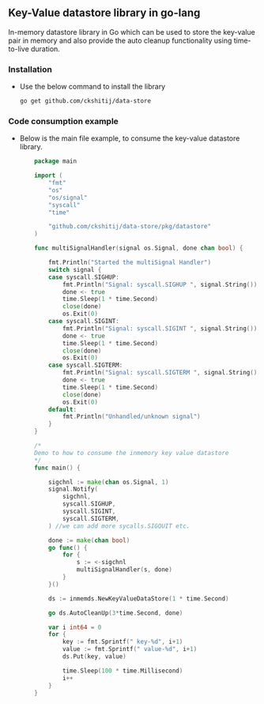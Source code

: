 ## Key-Value datastore library in go-lang

In-memory datastore library in Go which can be used to store the key-value pair in memory and also provide the auto cleanup functionality using time-to-live duration.

### Installation

- Use the below command to install the library
    ```sh
    go get github.com/ckshitij/data-store
    ```

### Code consumption example

- Below is the main file example, to consume the key-value datastore library.

    ```go
        package main

        import (
            "fmt"
            "os"
            "os/signal"
            "syscall"
            "time"

            "github.com/ckshitij/data-store/pkg/datastore"
        )

        func multiSignalHandler(signal os.Signal, done chan bool) {

            fmt.Println("Started the multiSignal Handler")
            switch signal {
            case syscall.SIGHUP:
                fmt.Println("Signal: syscall.SIGHUP ", signal.String())
                done <- true
                time.Sleep(1 * time.Second)
                close(done)
                os.Exit(0)
            case syscall.SIGINT:
                fmt.Println("Signal: syscall.SIGINT ", signal.String())
                done <- true
                time.Sleep(1 * time.Second)
                close(done)
                os.Exit(0)
            case syscall.SIGTERM:
                fmt.Println("Signal: syscall.SIGTERM ", signal.String())
                done <- true
                time.Sleep(1 * time.Second)
                close(done)
                os.Exit(0)
            default:
                fmt.Println("Unhandled/unknown signal")
            }
        }

        /*
        Demo to how to consume the inmemory key value datastore
        */
        func main() {

            sigchnl := make(chan os.Signal, 1)
            signal.Notify(
                sigchnl,
                syscall.SIGHUP,
                syscall.SIGINT,
                syscall.SIGTERM,
            ) //we can add more sycalls.SIGQUIT etc.

            done := make(chan bool)
            go func() {
                for {
                    s := <-sigchnl
                    multiSignalHandler(s, done)
                }
            }()

            ds := inmemds.NewKeyValueDataStore(1 * time.Second)

            go ds.AutoCleanUp(3*time.Second, done)

            var i int64 = 0
            for {
                key := fmt.Sprintf(" key-%d", i+1)
                value := fmt.Sprintf(" value-%d", i+1)
                ds.Put(key, value)

                time.Sleep(100 * time.Millisecond)
                i++
            }
        }
    ```